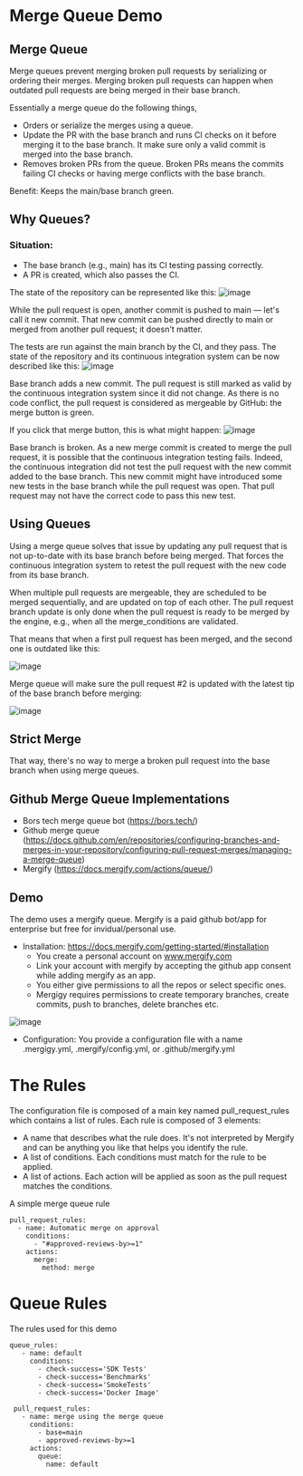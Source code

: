 # Merge Queue Demo

## Merge Queue

Merge queues prevent merging broken pull requests by serializing or ordering their merges. Merging broken pull requests can happen when outdated pull requests are being merged in their base branch. 

Essentially a merge queue do the following things,
 - Orders or serialize the merges using a queue.
 - Update the PR with the base branch and runs CI checks on it before merging it to the base branch. It make sure only a valid commit is merged into      the base branch.
 - Removes broken PRs from the queue. Broken PRs means the commits failing CI checks or having merge conflicts with the base branch.

Benefit:
Keeps the main/base branch green.

## Why Queues?

### Situation:
- The base branch (e.g., main) has its CI testing passing correctly.
- A PR is created, which also passes the CI.

The state of the repository can be represented like this:
![image](https://user-images.githubusercontent.com/59575775/213455560-a0a5d37d-deff-48af-9f2f-d9d42b342a1b.png)

While the pull request is open, another commit is pushed to main — let's call it new commit. That new commit can be pushed directly to main or merged from another pull request; it doesn't matter.

The tests are run against the main branch by the CI, and they pass. The state of the repository and its continuous integration system can be now described like this:
![image](https://user-images.githubusercontent.com/59575775/213455909-442b4af7-8cc8-455c-b3a6-8a9689b142bd.png)

Base branch adds a new commit. The pull request is still marked as valid by the continuous integration system since it did not change. As there is no code conflict, the pull request is considered as mergeable by GitHub: the merge button is green.

If you click that merge button, this is what might happen:
![image](https://user-images.githubusercontent.com/59575775/213456170-5f2271c0-dd43-43ba-aca6-4d9f0caf0d92.png)

Base branch is broken. As a new merge commit is created to merge the pull request, it is possible that the continuous integration testing fails. Indeed, the continuous integration did not test the pull request with the new commit added to the base branch. This new commit might have introduced some new tests in the base branch while the pull request was open. That pull request may not have the correct code to pass this new test.


## Using Queues

Using a merge queue solves that issue by updating any pull request that is not up-to-date with its base branch before being merged. That forces the continuous integration system to retest the pull request with the new code from its base branch.

When multiple pull requests are mergeable, they are scheduled to be merged sequentially, and are updated on top of each other. The pull request branch update is only done when the pull request is ready to be merged by the engine, e.g., when all the merge_conditions are validated.

That means that when a first pull request has been merged, and the second one is outdated like this:

![image](https://user-images.githubusercontent.com/59575775/213458215-9fb5367c-94ea-473c-842a-61fb3fdbf1f8.png)


Merge queue will make sure the pull request #2 is updated with the latest tip of the base branch before merging:

![image](https://user-images.githubusercontent.com/59575775/213458359-6107ffcc-71c4-4a6a-9cf1-28da35641b14.png)


## Strict Merge
That way, there's no way to merge a broken pull request into the base branch when using merge queues.

## Github Merge Queue Implementations
- Bors tech merge queue bot (https://bors.tech/)
- Github merge queue (https://docs.github.com/en/repositories/configuring-branches-and-merges-in-your-repository/configuring-pull-request-merges/managing-a-merge-queue)
- Mergify (https://docs.mergify.com/actions/queue/)

## Demo
The demo uses a mergify queue. Mergify is a paid github bot/app for enterprise but free for invidual/personal use.
- Installation: https://docs.mergify.com/getting-started/#installation
  - You create a personal account on www.mergify.com
  - Link your account with mergify by accepting the github app consent while adding mergify as an app.
  - You either give permissions to all the repos or select specific ones.
  - Mergigy requires permissions to create temporary branches, create commits, push to branches, delete branches etc.

![image](https://user-images.githubusercontent.com/59575775/213461070-c1ac3d3a-625c-4feb-b8c6-32aaa104e32b.png)

- Configuration: You provide a configuration file with a name .mergigy.yml, .mergify/config.yml, or .github/mergify.yml

# The Rules

The configuration file is composed of a main key named pull_request_rules which contains a list of rules.
Each rule is composed of 3 elements:
- A name that describes what the rule does. It's not interpreted by Mergify and can be anything you like that helps you identify the rule.
- A list of conditions. Each conditions must match for the rule to be applied.
- A list of actions. Each action will be applied as soon as the pull request matches the conditions.

A simple merge queue rule
```
pull_request_rules:
  - name: Automatic merge on approval 
    conditions:
      - "#approved-reviews-by>=1"
    actions:
      merge:
        method: merge
```

# Queue Rules
The rules used for this demo
```
queue_rules:
   - name: default
     conditions:
       - check-success='SDK Tests'
       - check-success='Benchmarks'
       - check-success='SmokeTests'
       - check-success='Docker Image'

 pull_request_rules:
   - name: merge using the merge queue
     conditions:
       - base=main
       - approved-reviews-by>=1
     actions:
       queue:
         name: default
```
